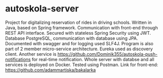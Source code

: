 # autoskola-server
Project for digitalizing reservation of rides in driving schools. Written in Java, based on Spring framework. Communication with front-end through REST API interface. Secured with stateless Spring Security using JWT. Database PostgreSQL, communication with database using JPA. Documented with swagger and for logging used SLF4J. Program is also part of 2 member micro-service architecture. Eureka used as discovery client. Another service is https://github.com/Dominik355/autoskola-push-notifications for real-time notification. Whole server with databse and all services is deployed on Docker. Tested using Postman. Link for front-end: https://github.com/adammartiska/bakalarka
